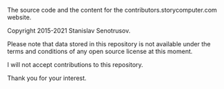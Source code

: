 The source code and the content for the contributors.storycomputer.com website.

Copyright 2015-2021 Stanislav Senotrusov.

Please note that data stored in this repository is not available under
the terms and conditions of any open source license at this moment.

I will not accept contributions to this repository.

Thank you for your interest.
